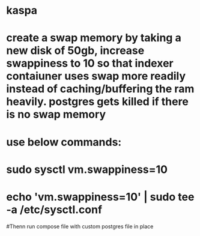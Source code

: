 # kaspa
# create a swap memory by taking a new disk of 50gb, increase swappiness to 10 so that indexer contaiuner uses swap more readily instead of caching/buffering the ram heavily. postgres gets killed if there is no swap memory
# use below commands:
#  sudo sysctl vm.swappiness=10
#  echo 'vm.swappiness=10' | sudo tee -a /etc/sysctl.conf
#Thenn run compose file with custom postgres file in place
